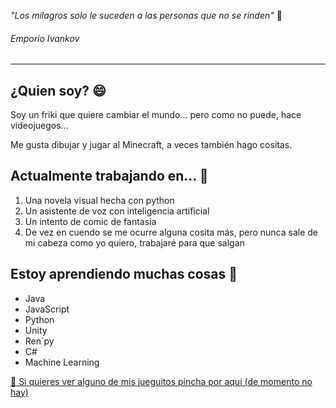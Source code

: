 *"Los milagros solo le suceden a las personas que no se rinden"* 💬
<h6>Emporio Ivankov</h6>

  ---
  
## ¿Quien soy? 😄
  Soy un friki que quiere cambiar el mundo... pero como no puede, hace videojuegos...
  
  Me gusta dibujar y jugar al Minecraft, a veces también hago cositas.
  
  ## Actualmente trabajando en... 🌱
  1. Una novela visual hecha con python
  2. Un asistente de voz con inteligencia artificial
  3. Un intento de comic de fantasía
  4. De vez en cuendo se me ocurre alguna cosita más, pero nunca sale de mi cabeza como yo quiero, trabajaré para que salgan

## Estoy aprendiendo muchas cosas 🤔
  - Java
  - JavaScript
  - Python
  - Unity
  - Ren´py
  - C#
  - Machine Learning

  [🔭 Si quieres ver alguno de mis jueguitos pincha por aquí (de momento no hay)](https://yamiii-sama.itch.io/)
